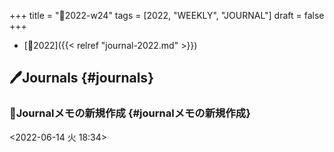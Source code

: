 +++
title = "📓2022-w24"
tags = [2022, "WEEKLY", "JOURNAL"]
draft = false
+++

-   [📅2022]({{< relref "journal-2022.md" >}})


## 🖊Journals {#journals}


### 💭Journalメモの新規作成 {#journalメモの新規作成}

<span class="timestamp-wrapper"><span class="timestamp">&lt;2022-06-14 火 18:34&gt;</span></span>
